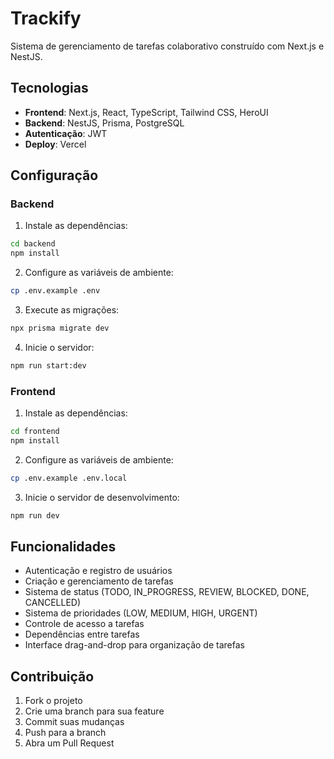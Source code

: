 # Trackify

Sistema de gerenciamento de tarefas colaborativo construído com Next.js e NestJS.

## Tecnologias

- **Frontend**: Next.js, React, TypeScript, Tailwind CSS, HeroUI
- **Backend**: NestJS, Prisma, PostgreSQL
- **Autenticação**: JWT
- **Deploy**: Vercel

## Configuração

### Backend

1. Instale as dependências:

```bash
cd backend
npm install
```

2. Configure as variáveis de ambiente:

```bash
cp .env.example .env
```

3. Execute as migrações:

```bash
npx prisma migrate dev
```

4. Inicie o servidor:

```bash
npm run start:dev
```

### Frontend

1. Instale as dependências:

```bash
cd frontend
npm install
```

2. Configure as variáveis de ambiente:

```bash
cp .env.example .env.local
```

3. Inicie o servidor de desenvolvimento:

```bash
npm run dev
```

## Funcionalidades

- Autenticação e registro de usuários
- Criação e gerenciamento de tarefas
- Sistema de status (TODO, IN_PROGRESS, REVIEW, BLOCKED, DONE, CANCELLED)
- Sistema de prioridades (LOW, MEDIUM, HIGH, URGENT)
- Controle de acesso a tarefas
- Dependências entre tarefas
- Interface drag-and-drop para organização de tarefas

## Contribuição

1. Fork o projeto
2. Crie uma branch para sua feature
3. Commit suas mudanças
4. Push para a branch
5. Abra um Pull Request
